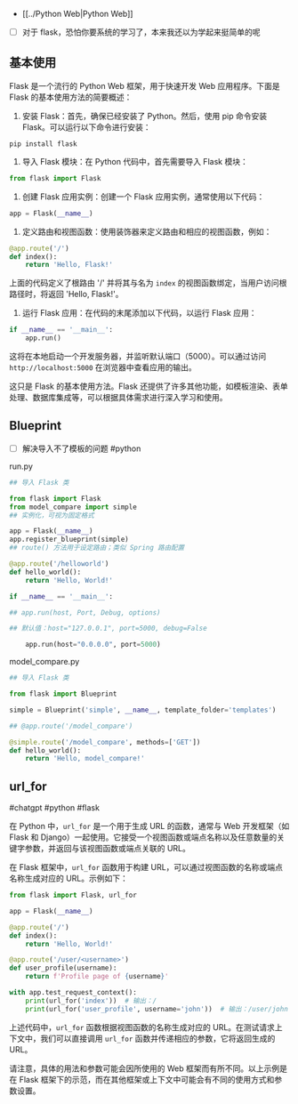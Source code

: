 - [[../Python Web|Python Web]]

- [ ] 对于 flask，恐怕你要系统的学习了，本来我还以为学起来挺简单的呢

## 基本使用

Flask 是一个流行的 Python Web 框架，用于快速开发 Web 应用程序。下面是 Flask 的基本使用方法的简要概述：

1. 安装 Flask：首先，确保已经安装了 Python。然后，使用 pip 命令安装 Flask。可以运行以下命令进行安装：

```
pip install flask
```

1. 导入 Flask 模块：在 Python 代码中，首先需要导入 Flask 模块：

```python
from flask import Flask
```

1. 创建 Flask 应用实例：创建一个 Flask 应用实例，通常使用以下代码：

```python
app = Flask(__name__)
```

1. 定义路由和视图函数：使用装饰器来定义路由和相应的视图函数，例如：

```python
@app.route('/')
def index():
    return 'Hello, Flask!'
```

上面的代码定义了根路由 '/' 并将其与名为 `index` 的视图函数绑定，当用户访问根路径时，将返回 'Hello, Flask!'。

1. 运行 Flask 应用：在代码的末尾添加以下代码，以运行 Flask 应用：

```python
if __name__ == '__main__':
    app.run()
```

这将在本地启动一个开发服务器，并监听默认端口（5000）。可以通过访问 `http://localhost:5000` 在浏览器中查看应用的输出。

这只是 Flask 的基本使用方法。Flask 还提供了许多其他功能，如模板渲染、表单处理、数据库集成等，可以根据具体需求进行深入学习和使用。

## Blueprint

- [ ] 解决导入不了模板的问题 #python

run.py

```python
## 导入 Flask 类

from flask import Flask  
from model_compare import simple
## 实例化，可视为固定格式

app = Flask(__name__)  
app.register_blueprint(simple)
## route() 方法用于设定路由；类似 Spring 路由配置

@app.route('/helloworld')  
def hello_world():  
    return 'Hello, World!'

if __name__ == '__main__':

## app.run(host, Port, Debug, options)

## 默认值：host="127.0.0.1", port=5000, debug=False

    app.run(host="0.0.0.0", port=5000)

```

model_compare.py

```python
## 导入 Flask 类

from flask import Blueprint

simple = Blueprint('simple', __name__, template_folder='templates')

## @app.route('/model_compare')

@simple.route('/model_compare', methods=['GET'])  
def hello_world():  
    return 'Hello, model_compare!'
```

## url_for

#chatgpt #python #flask

在 Python 中，`url_for` 是一个用于生成 URL 的函数，通常与 Web 开发框架（如 Flask 和 Django）一起使用。它接受一个视图函数或端点名称以及任意数量的关键字参数，并返回与该视图函数或端点关联的 URL。

在 Flask 框架中，`url_for` 函数用于构建 URL，可以通过视图函数的名称或端点名称生成对应的 URL。示例如下：

```python
from flask import Flask, url_for

app = Flask(__name__)

@app.route('/')
def index():
    return 'Hello, World!'

@app.route('/user/<username>')
def user_profile(username):
    return f'Profile page of {username}'

with app.test_request_context():
    print(url_for('index'))  # 输出：/
    print(url_for('user_profile', username='john'))  # 输出：/user/john
```

上述代码中，`url_for` 函数根据视图函数的名称生成对应的 URL。在测试请求上下文中，我们可以直接调用 `url_for` 函数并传递相应的参数，它将返回生成的 URL。

请注意，具体的用法和参数可能会因所使用的 Web 框架而有所不同。以上示例是在 Flask 框架下的示范，而在其他框架或上下文中可能会有不同的使用方式和参数设置。
